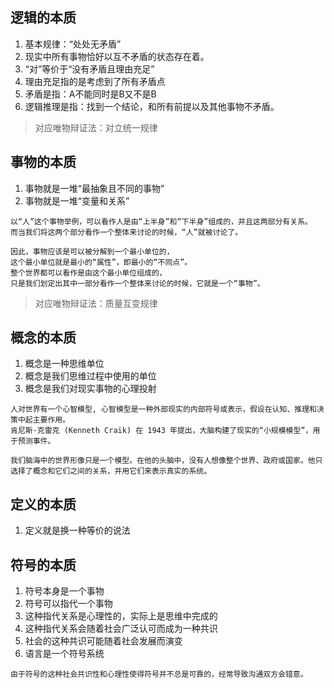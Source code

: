 ## 逻辑的本质
1. 基本规律：“处处无矛盾”
2. 现实中所有事物恰好以互不矛盾的状态存在着。
3. “对”等价于“没有矛盾且理由充足”
4. 理由充足指的是考虑到了所有矛盾点
5. 矛盾是指：A不能同时是B又不是B
6. 逻辑推理是指：找到一个结论，和所有前提以及其他事物不矛盾。

> 对应唯物辩证法：对立统一规律

## 事物的本质

1. 事物就是一堆“最抽象且不同的事物”
2. 事物就是一堆“变量和关系”

```
以“人”这个事物举例，可以看作人是由“上半身”和“下半身”组成的，并且这两部分有关系。
而当我们将这两个部分看作一个整体来讨论的时候，“人”就被讨论了。

因此，事物应该是可以被分解到一个最小单位的，
这个最小单位就是最小的“属性”，即最小的“不同点”。
整个世界都可以看作是由这个最小单位组成的，
只是我们划定出其中一部分看作一个整体来讨论的时候，它就是一个“事物”。
```
> 对应唯物辩证法：质量互变规律

## 概念的本质

1. 概念是一种思维单位
2. 概念是我们思维过程中使用的单位
3. 概念是我们对现实事物的心理投射

```
人对世界有一个心智模型, 心智模型是一种外部现实的内部符号或表示，假设在认知、推理和决策中起主要作用。
肯尼斯·克雷克 (Kenneth Craik) 在 1943 年提出，大脑构建了现实的“小规模模型”，用于预测事件。

我们脑海中的世界形像只是一个模型。在他的头脑中，没有人想像整个世界、政府或国家。他只选择了概念和它们之间的关系，并用它们来表示真实的系统。
```
   
## 定义的本质

1. 定义就是换一种等价的说法

## 符号的本质

1. 符号本身是一个事物
2. 符号可以指代一个事物
3. 这种指代关系是心理性的，实际上是思维中完成的
4. 这种指代关系会随着社会广泛认可而成为一种共识
5. 社会的这种共识可能随着社会发展而演变
6. 语言是一个符号系统

```
由于符号的这种社会共识性和心理性使得符号并不总是可靠的，经常导致沟通双方会错意。
```
